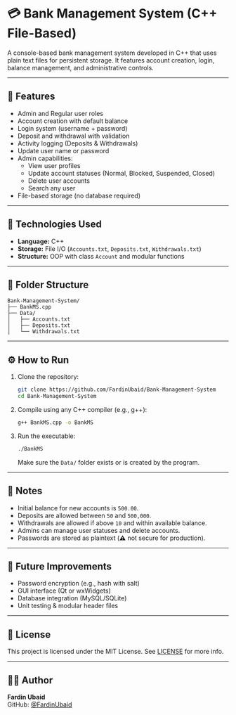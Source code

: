 
# 💳 Bank Management System (C++ File-Based)

A console-based bank management system developed in C++ that uses plain text files for persistent storage. It features account creation, login, balance management, and administrative controls.

---

## 📁 Features

- Admin and Regular user roles
- Account creation with default balance
- Login system (username + password)
- Deposit and withdrawal with validation
- Activity logging (Deposits & Withdrawals)
- Update user name or password
- Admin capabilities:
  - View user profiles
  - Update account statuses (Normal, Blocked, Suspended, Closed)
  - Delete user accounts
  - Search any user
- File-based storage (no database required)

---

## 🧠 Technologies Used

- **Language:** C++
- **Storage:** File I/O (`Accounts.txt`, `Deposits.txt`, `Withdrawals.txt`)
- **Structure:** OOP with class `Account` and modular functions

---

## 📂 Folder Structure

```plaintext
Bank-Management-System/
├── BankMS.cpp
├── Data/
│   ├── Accounts.txt
│   ├── Deposits.txt
│   └── Withdrawals.txt
```

---

## ⚙️ How to Run

1. Clone the repository:

   ```bash
   git clone https://github.com/FardinUbaid/Bank-Management-System
   cd Bank-Management-System
   ```

2. Compile using any C++ compiler (e.g., g++):

   ```bash
   g++ BankMS.cpp -o BankMS
   ```

3. Run the executable:

   ```bash
   ./BankMS
   ```

   Make sure the `Data/` folder exists or is created by the program.

---

## 📝 Notes

- Initial balance for new accounts is `500.00`.
- Deposits are allowed between `50` and `500,000`.
- Withdrawals are allowed if above `10` and within available balance.
- Admins can manage user statuses and delete accounts.
- Passwords are stored as plaintext (⚠️ not secure for production).

---

## 📌 Future Improvements

- Password encryption (e.g., hash with salt)
- GUI interface (Qt or wxWidgets)
- Database integration (MySQL/SQLite)
- Unit testing & modular header files

---

## 📄 License

This project is licensed under the MIT License. See [LICENSE](LICENSE) for more info.

---

## 🙋‍♂️ Author

**Fardin Ubaid**  
GitHub: [@FardinUbaid](https://github.com/FardinUbaid)
